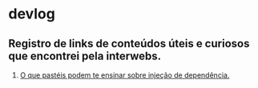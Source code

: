 # devlog

## Registro de links de conteúdos úteis e curiosos que encontrei pela interwebs.

1. [O que pastéis podem te ensinar sobre injeção de dependência.](http://balivo.com.br/post/o-que-pasteis-podem-te-ensinar-sobre-injecao-de-dependencia)

